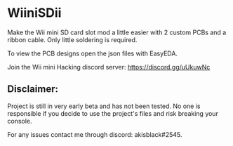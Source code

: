 # WiiniSDii
Make the Wii mini SD card slot mod a little easier with 2 custom PCBs and a ribbon cable.
Only little soldering is required. 

To view the PCB designs open the json files with EasyEDA.

Join the Wii mini Hacking discord server: https://discord.gg/uUkuwNc

## Disclaimer:

Project is still in very early beta and has not been tested. 
No one is responsible if you decide to use the project's files and risk breaking your console.

For any issues contact me through discord: akisblack#2545.

